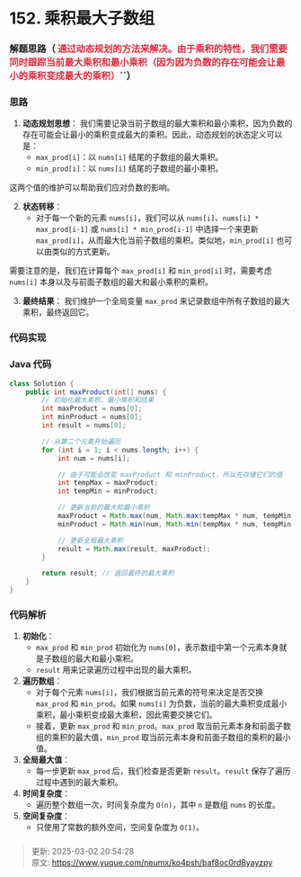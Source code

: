 # 152. 乘积最大子数组

### 解题思路（<font style="color:#DF2A3F;"> </font><font style="color:#DF2A3F;">通过动态规划的方法来解决。由于乘积的特性，我们需要同时跟踪当前最大乘积和最小乘积（因为因为负数的存在可能会让最小的乘积变成最大的乘积）</font>``）
### 思路
1. **动态规划思想**： 我们需要记录当前子数组的最大乘积和最小乘积，因为负数的存在可能会让最小的乘积变成最大的乘积。因此，动态规划的状态定义可以是：
    - `max_prod[i]`：以 `nums[i]` 结尾的子数组的最大乘积。
    - `min_prod[i]`：以 `nums[i]` 结尾的子数组的最小乘积。

这两个值的维护可以帮助我们应对负数的影响。

2. **状态转移**：
    - 对于每一个新的元素 `nums[i]`，我们可以从 `nums[i]`、`nums[i] * max_prod[i-1]` 或 `nums[i] * min_prod[i-1]` 中选择一个来更新 `max_prod[i]`，从而最大化当前子数组的乘积。类似地，`min_prod[i]` 也可以由类似的方式更新。

需要注意的是，我们在计算每个 `max_prod[i]` 和 `min_prod[i]` 时，需要考虑 `nums[i]` 本身以及与前面子数组的最大和最小乘积的乘积。

3. **最终结果**： 我们维护一个全局变量 `max_prod` 来记录数组中所有子数组的最大乘积，最终返回它。

### 代码实现
### Java 代码
```java
class Solution {
    public int maxProduct(int[] nums) {
        // 初始化最大乘积、最小乘积和结果
        int maxProduct = nums[0];
        int minProduct = nums[0];
        int result = nums[0];

        // 从第二个元素开始遍历
        for (int i = 1; i < nums.length; i++) {
            int num = nums[i];

            // 由于可能会改变 maxProduct 和 minProduct，所以先存储它们的值
            int tempMax = maxProduct;
            int tempMin = minProduct;

            // 更新当前的最大和最小乘积
            maxProduct = Math.max(num, Math.max(tempMax * num, tempMin * num));
            minProduct = Math.min(num, Math.min(tempMax * num, tempMin * num));

            // 更新全局最大乘积
            result = Math.max(result, maxProduct);
        }

        return result; // 返回最终的最大乘积
    }
}

```

### 代码解析
1. **初始化**：
    - `max_prod` 和 `min_prod` 初始化为 `nums[0]`，表示数组中第一个元素本身就是子数组的最大和最小乘积。
    - `result` 用来记录遍历过程中出现的最大乘积。
2. **遍历数组**：
    - 对于每个元素 `nums[i]`，我们根据当前元素的符号来决定是否交换 `max_prod` 和 `min_prod`。如果 `nums[i]` 为负数，当前的最大乘积变成最小乘积，最小乘积变成最大乘积，因此需要交换它们。
    - 接着，更新 `max_prod` 和 `min_prod`。`max_prod` 取当前元素本身和前面子数组的乘积的最大值，`min_prod` 取当前元素本身和前面子数组的乘积的最小值。
3. **全局最大值**：
    - 每一步更新 `max_prod` 后，我们检查是否更新 `result`。`result` 保存了遍历过程中遇到的最大乘积。
4. **时间复杂度**：
    - 遍历整个数组一次，时间复杂度为 `O(n)`，其中 `n` 是数组 `nums` 的长度。
5. **空间复杂度**：
    - 只使用了常数的额外空间，空间复杂度为 `O(1)`。



### 


> 更新: 2025-03-02 20:54:28  
> 原文: <https://www.yuque.com/neumx/ko4psh/baf8oc0rd8yayzpy>